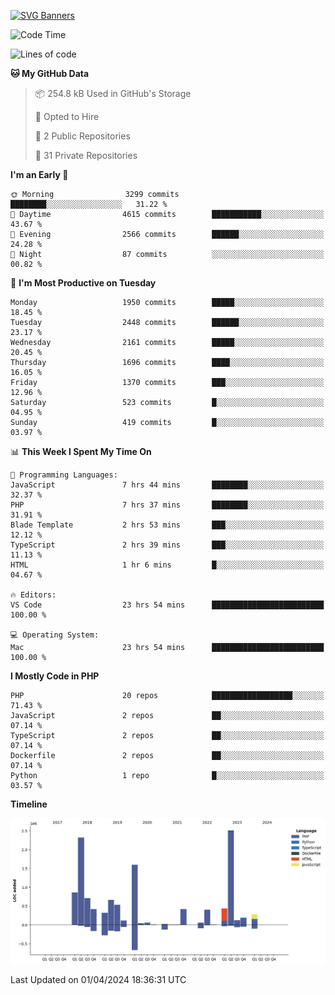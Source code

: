 [![SVG Banners](https://svg-banners.vercel.app/api?type=glitch&text1=Gere_Lajos%F0%9F%92%BB&width=800&height=400)](https://github.com/Akshay090/svg-banners)

<!--START_SECTION:waka-->
![Code Time](http://img.shields.io/badge/Code%20Time-1%2C501%20hrs%2039%20mins-blue)

![Lines of code](https://img.shields.io/badge/From%20Hello%20World%20I%27ve%20Written-12.1%20million%20lines%20of%20code-blue)

**🐱 My GitHub Data** 

> 📦 254.8 kB Used in GitHub's Storage 
 > 
> 💼 Opted to Hire
 > 
> 📜 2 Public Repositories 
 > 
> 🔑 31 Private Repositories 
 > 
**I'm an Early 🐤** 

```text
🌞 Morning                3299 commits        ████████░░░░░░░░░░░░░░░░░   31.22 % 
🌆 Daytime                4615 commits        ███████████░░░░░░░░░░░░░░   43.67 % 
🌃 Evening                2566 commits        ██████░░░░░░░░░░░░░░░░░░░   24.28 % 
🌙 Night                  87 commits          ░░░░░░░░░░░░░░░░░░░░░░░░░   00.82 % 
```
📅 **I'm Most Productive on Tuesday** 

```text
Monday                   1950 commits        █████░░░░░░░░░░░░░░░░░░░░   18.45 % 
Tuesday                  2448 commits        ██████░░░░░░░░░░░░░░░░░░░   23.17 % 
Wednesday                2161 commits        █████░░░░░░░░░░░░░░░░░░░░   20.45 % 
Thursday                 1696 commits        ████░░░░░░░░░░░░░░░░░░░░░   16.05 % 
Friday                   1370 commits        ███░░░░░░░░░░░░░░░░░░░░░░   12.96 % 
Saturday                 523 commits         █░░░░░░░░░░░░░░░░░░░░░░░░   04.95 % 
Sunday                   419 commits         █░░░░░░░░░░░░░░░░░░░░░░░░   03.97 % 
```


📊 **This Week I Spent My Time On** 

```text
💬 Programming Languages: 
JavaScript               7 hrs 44 mins       ████████░░░░░░░░░░░░░░░░░   32.37 % 
PHP                      7 hrs 37 mins       ████████░░░░░░░░░░░░░░░░░   31.91 % 
Blade Template           2 hrs 53 mins       ███░░░░░░░░░░░░░░░░░░░░░░   12.12 % 
TypeScript               2 hrs 39 mins       ███░░░░░░░░░░░░░░░░░░░░░░   11.13 % 
HTML                     1 hr 6 mins         █░░░░░░░░░░░░░░░░░░░░░░░░   04.67 % 

🔥 Editors: 
VS Code                  23 hrs 54 mins      █████████████████████████   100.00 % 

💻 Operating System: 
Mac                      23 hrs 54 mins      █████████████████████████   100.00 % 
```

**I Mostly Code in PHP** 

```text
PHP                      20 repos            ██████████████████░░░░░░░   71.43 % 
JavaScript               2 repos             ██░░░░░░░░░░░░░░░░░░░░░░░   07.14 % 
TypeScript               2 repos             ██░░░░░░░░░░░░░░░░░░░░░░░   07.14 % 
Dockerfile               2 repos             ██░░░░░░░░░░░░░░░░░░░░░░░   07.14 % 
Python                   1 repo              █░░░░░░░░░░░░░░░░░░░░░░░░   03.57 % 
```



**Timeline**

![Lines of Code chart](https://raw.githubusercontent.com/gere-lajos/gere-lajos/main/assets/bar_graph.png)


 Last Updated on 01/04/2024 18:36:31 UTC
<!--END_SECTION:waka-->
